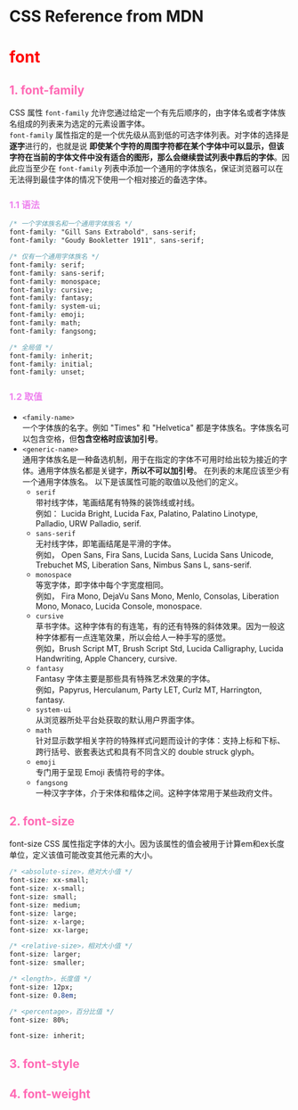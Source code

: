 # CSS Reference from MDN

# <font style="color: red">font</font>

## <font style="color: hotpink">1. font-family</font>
CSS 属性 `font-family` 允许您通过给定一个有先后顺序的，由字体名或者字体族名组成的列表来为选定的元素设置字体。  
`font-family` 属性指定的是一个优先级从高到低的可选字体列表。对字体的选择是**逐字**进行的，也就是说 **即使某个字符的周围字符都在某个字体中可以显示，但该字符在当前的字体文件中没有适合的图形，那么会继续尝试列表中靠后的字体**。因此应当至少在 `font-family` 列表中添加一个通用的字体族名，保证浏览器可以在无法得到最佳字体的情况下使用一个相对接近的备选字体。

### <font style="color: violet">1.1 语法</font>
```css
/* 一个字体族名和一个通用字体族名 */
font-family: "Gill Sans Extrabold", sans-serif;
font-family: "Goudy Bookletter 1911", sans-serif;

/* 仅有一个通用字体族名 */
font-family: serif;
font-family: sans-serif;
font-family: monospace;
font-family: cursive;
font-family: fantasy;
font-family: system-ui;
font-family: emoji;
font-family: math;
font-family: fangsong;

/* 全局值 */
font-family: inherit;
font-family: initial;
font-family: unset;
```

### <font style="color: violet">1.2 取值</font>
+ `<family-name>`  
一个字体族的名字。例如 "Times" 和 "Helvetica" 都是字体族名。字体族名可以包含空格，但**包含空格时应该加引号**。  
+ `<generic-name>`  
通用字体族名是一种备选机制，用于在指定的字体不可用时给出较为接近的字体。通用字体族名都是关键字，**所以不可以加引号**。 在列表的末尾应该至少有一个通用字体族名。 以下是该属性可能的取值以及他们的定义。
    - `serif`  
    带衬线字体，笔画结尾有特殊的装饰线或衬线。  
    例如： Lucida Bright, Lucida Fax, Palatino, Palatino Linotype, Palladio, URW Palladio, serif.
    - `sans-serif`  
    无衬线字体，即笔画结尾是平滑的字体。  
    例如， Open Sans, Fira Sans, Lucida Sans, Lucida Sans Unicode, Trebuchet MS, Liberation Sans, Nimbus Sans L, sans-serif.
    - `monospace`  
    等宽字体，即字体中每个字宽度相同。  
    例如， Fira Mono, DejaVu Sans Mono, Menlo, Consolas, Liberation Mono, Monaco, Lucida Console, monospace.
    - `cursive`  
    草书字体。这种字体有的有连笔，有的还有特殊的斜体效果。因为一般这种字体都有一点连笔效果，所以会给人一种手写的感觉。  
    例如，Brush Script MT, Brush Script Std, Lucida Calligraphy, Lucida Handwriting, Apple Chancery, cursive.
    - `fantasy`   
    Fantasy 字体主要是那些具有特殊艺术效果的字体。  
    例如，Papyrus, Herculanum, Party LET, Curlz MT, Harrington, fantasy.
    - `system-ui`  
    从浏览器所处平台处获取的默认用户界面字体。
    - `math`  
    针对显示数学相关字符的特殊样式问题而设计的字体：支持上标和下标、跨行括号、嵌套表达式和具有不同含义的 double struck glyph。
    - `emoji`  
    专门用于呈现 Emoji 表情符号的字体。
    - `fangsong`  
    一种汉字字体，介于宋体和楷体之间。这种字体常用于某些政府文件。


## <font style="color: hotpink">2. font-size</font>
font-size CSS 属性指定字体的大小。因为该属性的值会被用于计算em和ex长度单位，定义该值可能改变其他元素的大小。

```css
/* <absolute-size>，绝对大小值 */
font-size: xx-small;
font-size: x-small;
font-size: small;
font-size: medium;
font-size: large;
font-size: x-large;
font-size: xx-large;

/* <relative-size>，相对大小值 */
font-size: larger;
font-size: smaller;

/* <length>，长度值 */
font-size: 12px;
font-size: 0.8em;

/* <percentage>，百分比值 */
font-size: 80%;

font-size: inherit;
```

## <font style="color: hotpink">3. font-style</font>


## <font style="color: hotpink">4. font-weight</font>